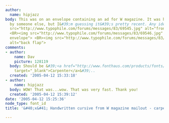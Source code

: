 ```yaml
---
author:
  name: hipjazz
body: This was on an envelope containing an ad for W magazine. It was handed to me
  by someone else, but I&#39;m guessing it&#39;s pretty recent. Any ideas? <BR> <BR><img
  src="http://www.typophile.com/forums/messages/83/69545.jpg" alt="front of envelope">
  <BR><img src="http://www.typophile.com/forums/messages/83/69546.jpg" alt="back of
  envelope"> <BR><img src="http://www.typophile.com/forums/messages/83/69547.jpg"
  alt="back flap">
comments:
- author:
    name: Dav
    picture: 128119
  body: Should be &#39;<a href="http://www.fonthaus.com/products/fonts/view.cfm?sku=TW10100"
    target="_blank">Carpenter</a>&#39;..
  created: '2005-04-12 15:33:18'
- author:
    name: hipjazz
  body: WOW! That was...wow. That was very fast. Thank you!
  created: '2005-04-12 15:39:12'
date: '2005-04-12 15:25:36'
node_type: font_id
title: '&#40;x&#41; Handwritten cursive from W magazine mailout - carpenter {Dav}'

---
```

